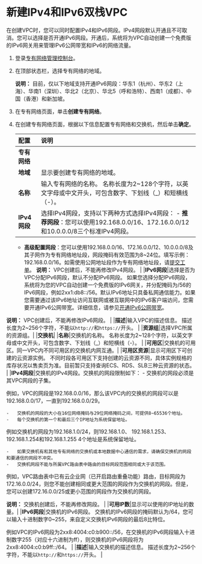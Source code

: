 # 新建IPv4和IPv6双栈VPC

在创建VPC时，您可以同时配置IPv4和IPv6网段。IPv4网段默认开通且不可取消。您可以选择是否开通IPv6网段。开通后，系统将为VPC自动创建一个免费版的IPv6网关用来管理IPv6公网带宽和IPv6的网络流量。

1.  登录[专有网络管理控制台](https://vpcnext.console.aliyun.com/vpc)。

2.  在顶部状态栏，选择专有网络的地域。

    **说明：** 目前，仅以下地域支持开通IPv6网段：华东1（杭州）、华东2（上海）、华南1（深圳）、华北2（北京）、华北5（呼和浩特）、西南1（成都）、中国（香港）和新加坡。

3.  在专有网络页面，单击**创建专有网络**。

4.  在创建专有网络页面，根据以下信息配置专有网络和交换机，然后单击**确定**。

    |配置|说明|
    |:-|:-|
    |**专有网络**|
    |**地域**|显示要创建专有网络的地域。|
    |**名称**|输入专有网络的名称。 名称长度为2~128个字符，以英文字母或中文开头，可包含数字、下划线（\_）和短横线（-）。 |
    |**IPv4网段**|选择IPv4网段，支持以下两种方式选择IPv4网段：     -   **推荐网段**：您可以使用192.168.0.0/16、172.16.0.0/12和10.0.0.0/8三个标准IPv4网段。
    -   **高级配置网段**：您可以使用192.168.0.0/16、172.16.0.0/12、10.0.0.0/8及其子网作为专有网络地址段，网段掩码有效范围为8~24位。填写示例：192.168.0.0/16。如需使用公网地址段作为专有网络地址段，请[提交工单](https://selfservice.console.aliyun.com/ticket/category/vpc/today)。
 **说明：** VPC创建后，不能再修改IPv4网段。 |
    |**IPv6网段**|选择是否为VPC分配IPv6网段，默认不分配IPv6网段。 如果您选择分配IPv6网段，系统将为您的VPC自动创建一个免费版的IPv6网关，并分配掩码为/56的IPv6网段，例如2xx1:db8::/56。默认IPv6地址只具备私网通信能力。如果您需要通过该IPv6地址访问互联网或被互联网中的IPv6客户端访问，您需要开通IPv6公网带宽。详细信息，请参见[开通IPv6公网带宽](/cn.zh-CN/用户指南/管理IPv6公网带宽/开通IPv6公网带宽.md)。

 **说明：** VPC创建后，不能再修改IPv6网段。 |
    |**描述**|输入VPC的描述信息。 描述长度为2~256个字符，不能以`http://`和`https://`开头。 |
    |**资源组**|选择VPC所属的资源组。|
    |**交换机**|
    |**名称**|交换机的名称。 名称长度为2~128个字符，以英文字母或中文开头，可包含数字、下划线（\_）和短横线（-）。 |
    |**可用区**|交换机的可用区。同一VPC内不同可用区的交换机内网互通。|
    |**可用区资源**|显示可用区下可创建的云资源实例。 不同时段各可用区下支持创建的云资源不同，具体实例规格的库存状况以售卖页为准。目前暂只支持查询ECS、RDS、SLB三种云资源的状态。 |
    |**IPv4网段**|交换机的IPv4网段。交换机的网段限制如下：     -   交换机的网段必须是其VPC网段的子集。

例如，VPC的网段是192.168.0.0/16，那么该VPC内的交换机的网段可以是192.168.0.0/17，一直到192.168.0.0/29。

    -   交换机的网段的大小在16位网络掩码与29位网络掩码之间，可提供8~65536个地址。
    -   每个交换机的第一个和最后三个IP地址为系统保留地址。

例如交换机的网段为192.168.1.0/24，则192.168.1.0、 192.168.1.253、 192.168.1.254和192.168.1.255 4个地址是系统保留地址。

    -   如果交换机有和其他专有网络的交换机或本地数据中心通信的需求，请确保交换机的网段和要通信的网段不冲突。
    -   交换机网段不能与所属VPC路由表中路由的目标网段范围相同或大于该范围。

例如，VPC路由表中已有云企业网（已开启路由重叠功能）路由，目标网段为172.16.0.0/24，则您不能创建相同或更大范围的网段作为交换机的网段。但是，您可以创建172.16.0.0/25或更小范围的网段作为交换机的网段。

 **说明：** 交换机创建后，不能再修改网段。 |
    |**可用IP数**|显示可以使用的IP地址的数量。|
    |**IPv6网段**|交换机的IPv6网段。 交换机的IPv6网段的掩码默认为/64，您可以输入十进制数字0~255，来自定义交换机IPv6网段的最后8比特位。

 例如VPC的IPv6网段为2xx8:4004:c0:b900::/56，在交换机的IPv6网段输入十进制数字255（对应十六进制为ff），则交换机的IPv6网段将为2xx8:4004:c0:b9ff::/64。 |
    |**描述**|输入交换机的描述信息。 描述长度为2~256个字符，不能以`http://`和`https://`开头。 |


